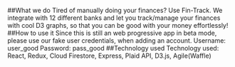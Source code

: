 ##What we do
Tired of manually doing your finances? Use Fin-Track. We integrate with 12 different banks and let you track/manage your finances with cool D3 graphs, so that you can be good with your money effortlessly! 
##How to use it
Since this is still an web progressive app in beta mode, please use our fake user credentials, when adding an account. 
Username: user_good
Password: pass_good
##Technology used
Technology used: React, Redux, Cloud Firestore, Express, Plaid API, D3.js, Agile(Waffle)
